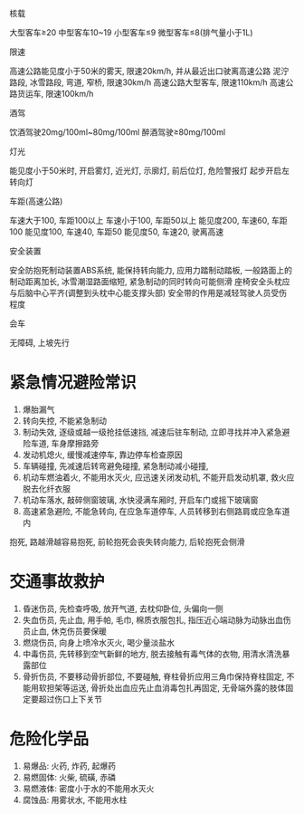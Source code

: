核载

大型客车≥20
中型客车10~19
小型客车≤9
微型客车≤8(排气量小于1L)

限速

高速公路能见度小于50米的雾天, 限速20km/h, 并从最近出口驶离高速公路
泥泞路段, 冰雪路段, 弯道, 窄桥, 限速30km/h
高速公路大型客车, 限速110km/h
高速公路货运车, 限速100km/h

酒驾

饮酒驾驶20mg/100ml~80mg/100ml
醉酒驾驶≥80mg/100ml

灯光

能见度小于50米时, 开启雾灯, 近光灯, 示廓灯, 前后位灯, 危险警报灯
起步开启左转向灯

车距(高速公路)

车速大于100, 车距100以上
车速小于100, 车距50以上
能见度200, 车速60, 车距100
能见度100, 车速40, 车距50
能见度50, 车速20, 驶离高速

安全装置

安全防抱死制动装置ABS系统, 能保持转向能力, 应用力踏制动踏板, 一般路面上的制动距离加长, 冰雪潮湿路面缩短, 紧急制动的同时转向可能侧滑
座椅安全头枕应与后脑中心平齐(调整到头枕中心能支撑头部)
安全带的作用是减轻驾驶人员受伤程度

会车

无障碍, 上坡先行

# 紧急情况避险常识

1. 爆胎漏气
2. 转向失控, 不能紧急制动
3. 制动失效, 逐级或越一级抢挂低速挡, 减速后驻车制动, 立即寻找并冲入紧急避险车道, 车身摩擦路旁
4. 发动机熄火, 缓慢减速停车, 靠边停车检查原因
5. 车辆碰撞, 先减速后转弯避免碰撞, 紧急制动减小碰撞,
6. 机动车燃油着火, 不能用水灭火, 应迅速关闭发动机, 不能开启发动机罩, 救火应脱去化纤衣服
7. 机动车落水, 敲碎侧窗玻璃, 水快浸满车厢时, 开启车门或摇下玻璃窗
8. 高速紧急避险, 不能急转向, 在应急车道停车, 人员转移到右侧路肩或应急车道内

抱死, 路越滑越容易抱死, 前轮抱死会丧失转向能力, 后轮抱死会侧滑

# 交通事故救护

1. 昏迷伤员, 先检查呼吸, 放开气道, 去枕仰卧位, 头偏向一侧
2. 失血伤员, 先止血, 用手帕, 毛巾, 棉质衣服包扎, 指压近心端动脉为动脉出血伤员止血, 休克伤员要保暖
3. 燃烧伤员, 向身上喷冷水灭火, 喝少量淡盐水
4. 中毒伤员, 先转移到空气新鲜的地方, 脱去接触有毒气体的衣物, 用清水清洗暴露部位
5. 骨折伤员, 不要移动骨折部位, 不要碰触, 脊柱骨折应用三角巾保持脊柱固定, 不能用软担架等运送, 骨折处出血应先止血消毒包扎再固定, 无骨端外露的肢体固定要超过伤口上下关节

# 危险化学品

1. 易爆品: 火药, 炸药, 起爆药
2. 易燃固体: 火柴, 硫磺, 赤磷
3. 易燃液体: 密度小于水的不能用水灭火
4. 腐蚀品: 用雾状水, 不能用水柱
